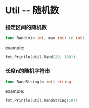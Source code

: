 # Util -- 随机数

### 指定区间的随机数

```go
func Rand(min int, max int) (r int)
```

example:
```go
fmt.Println(util.Rand(20, 100))
```

### 长度n的随机字符串

```go
func RandString(n int) string
```

example:
```go
fmt.Println(util.RandString(10))
```



